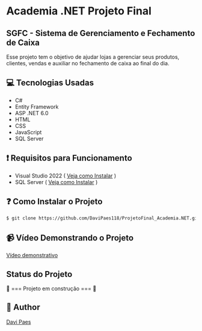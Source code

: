 # Academia .NET Projeto Final

## SGFC - Sistema de Gerenciamento e Fechamento de Caixa
Esse projeto tem o objetivo de ajudar lojas a gerenciar seus produtos, clientes, vendas e auxiliar no fechamento de caixa ao final do dia.

## 💻 Tecnologias Usadas
* C#
* Entity Framework
* ASP .NET 6.0
* HTML
* CSS
* JavaScript
* SQL Server

## ❗ Requisitos para Funcionamento
* Visual Studio 2022 ( [Veja como Instalar](https://learn.microsoft.com/pt-br/visualstudio/install/install-visual-studio?view=vs-2022) )
* SQL Server ( [Veja como Instalar](https://learn.microsoft.com/pt-br/sql/database-engine/install-windows/install-sql-server?view=sql-server-ver16) )

## ❓ Como Instalar o Projeto
```bash
$ git clone https://github.com/DaviPaes118/ProjetoFinal_Academia.NET.git
```
## 📹 Vídeo Demonstrando o Projeto
[Vídeo demonstrativo](https://www.youtube.com/watch?v=MK3xZM5bp6E)

## Status do Projeto
🚧 === Projeto em construção === 🚧

## 👨 Author
[Davi Paes](https://github.com/DaviPaes118)

